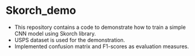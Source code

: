 # Skorch_demo
- This repository contains a code to demonstrate how to train a simple CNN model using Skorch library.
- USPS dataset is used for the demonstration.
- Implemented confusion matrix and F1-scores as evaluation measures.
